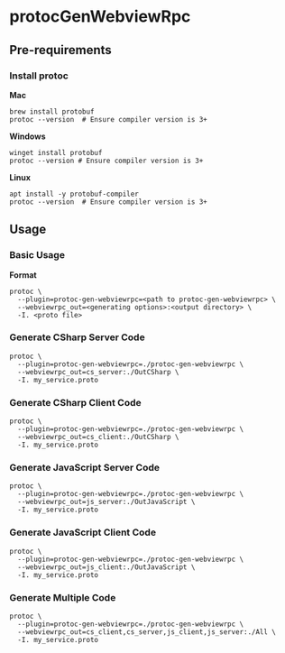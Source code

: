 # protocGenWebviewRpc

## Pre-requirements
### Install protoc
**Mac**
```shell
brew install protobuf
protoc --version  # Ensure compiler version is 3+
```
**Windows**
```shell
winget install protobuf
protoc --version # Ensure compiler version is 3+
```

**Linux**
```shell
apt install -y protobuf-compiler
protoc --version  # Ensure compiler version is 3+
```

## Usage
### Basic Usage
**Format**
```shell
protoc \
  --plugin=protoc-gen-webviewrpc=<path to protoc-gen-webviewrpc> \
  --webviewrpc_out=<generating options>:<output directory> \
  -I. <proto file>
```
### Generate CSharp Server Code
```shell
protoc \
  --plugin=protoc-gen-webviewrpc=./protoc-gen-webviewrpc \
  --webviewrpc_out=cs_server:./OutCSharp \
  -I. my_service.proto
```

### Generate CSharp Client Code
```shell
protoc \
  --plugin=protoc-gen-webviewrpc=./protoc-gen-webviewrpc \
  --webviewrpc_out=cs_client:./OutCSharp \
  -I. my_service.proto
```

### Generate JavaScript Server Code
```shell
protoc \
  --plugin=protoc-gen-webviewrpc=./protoc-gen-webviewrpc \
  --webviewrpc_out=js_server:./OutJavaScript \
  -I. my_service.proto
```

### Generate JavaScript Client Code
```shell
protoc \
  --plugin=protoc-gen-webviewrpc=./protoc-gen-webviewrpc \
  --webviewrpc_out=js_client:./OutJavaScript \
  -I. my_service.proto
```

### Generate Multiple Code
```shell
protoc \
  --plugin=protoc-gen-webviewrpc=./protoc-gen-webviewrpc \
  --webviewrpc_out=cs_client,cs_server,js_client,js_server:./All \
  -I. my_service.proto
```